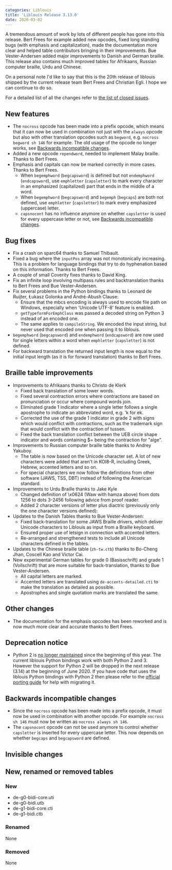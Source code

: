 ```yaml
---
categories: Liblouis
title: 'Liblouis Release 3.13.0'
date: 2020-03-02
---
```


A tremendous amount of work by lots of different people has gone into this release. Bert Frees for example added new opcodes, fixed long standing bugs (with emphasis and capitalization), made the documentation more clear and helped table contributors bringing in their improvements. Bue Vester-Andersen added major improvements to Danish and German braille. This release also contains much improved tables for Afrikaans, Russian computer braille, Urdu and Chinese.

On a personal note I\'d like to say that this is the 20th release of liblouis shipped by the current release team Bert Frees and Christian Egli. I hope we can continue to do so.

For a detailed list of all the changes refer to [the list of closed issues](https://github.com/liblouis/liblouis/milestone/23?closed=1).

New features
------------

-   The `nocross` opcode has been made into a prefix opcode, which means that it can now be used in combination not just with the `always` opcode but also with other translation opcodes such as `begword`, e.g. `nocross begword sh 146` for example. The old usage of the opcode no longer works, see [Backwards incompatible changes](#backwards-incompatible-changes).
-   Added a new opcode `rependword`, needed to implement Malay braille. Thanks to Bert Frees.
-   Emphasis and capitals can now be marked correctly in more cases. Thanks to Bert Frees.
    -   When `begemphword` (`begcapsword`) is defined but not `endemphword` (`endcapsword`), use `emphletter` (`capsletter`) to mark every character in an emphasized (capitalized) part that ends in the middle of a word.
    -   When `begemphword` (`begcapsword`) and `begemph` (`begcaps`) are both not defined, use `emphletter` (`capsletter`) to mark every emphasized (uppercase) letter.
    -   `capsnocont` has no influence anymore on whether `capsletter` is used for every uppercase letter or not, see [Backwards incompatible changes](#backwards-incompatible-changes).

Bug fixes
---------

-   Fix a crash on sparc64 thanks to Samuel Thibault.
-   Fixed a bug where the `inputPos` array was not monotonically increasing. This is a problem for language bindings that try to do hyphenation based on this information. Thanks to Bert Frees.
-   A couple of small Coverity fixes thanks to David King.
-   Fix an infinite loop involving multipass rules and backtranslation thanks to Bert Frees and Bue Vester-Andersen.
-   Fix several problems in the Python bindings thanks to Leonard de Ruijter, Łukasz Golonka and André-Abush Clause:
    -   Ensure that the mbcs encoding is always used to encode file path on Windows, especially when \'Unicode UTF-8\' feature is enabled.
    -   `getTypeformForEmphClass` was passed a decoded string on Python 3 instead of an encoded one.
    -   The same applies to `compileString`. We encoded the input string, but never used that encoded one when passing it to liblouis.
-   `begemphword` (`begcapsword`) and `endemphword` (`endcapsword`) are now used for single letters within a word when `emphletter` (`capsletter`) is not defined.
-   For backward translation the returned input length is now equal to the initial input length (as it is for forward translation) thanks to Bert Frees.

Braille table improvements
--------------------------

-   Improvements to Afrikaans thanks to Christo de Klerk
    -   Fixed back translation of some lower words.
    -   Fixed several contraction errors where contractions are based on pronunciation or occur where compound words join.
    -   Eliminated grade 1 indicator where a single letter follows a single apostrophe to indicate an abbreviated word, e.g. \'k for ek.
    -   Corrected the use of the grade 1 indicator in grade 2 with signs which would conflict with contractions, such as the trademark sign that would conflict with the contraction of tussen.
    -   Fixed the back translation conflict between the UEB circle shape indicator and words containing \$= being the contraction for \"alge\".
-   Improvements to Russian computer braille table thanks to Andrey Yakuboy.
    -   The table is now based on the Unicode character set. A lot of new characters were added that aren\'t in KOI8-R, including Greek, Hebrew, accented letters and so on.
    -   For special characters we now follow the definitions from other software (JAWS, TSS, DBT) instead of following the American standard.
-   Improvements to Urdu Braille thanks to Jake Kyle
    -   Changed definition of \x0624 (Waw with hamza above) from dots 1256 to dots 3-2456 following advice from proof reader.
    -   Added 2 character versions of letter plus diactric (previously only the one character versions defined):
-   Updates to the Danish Tables thanks to Bue Vester-Andersen:
    -   Fixed back-translation for some JAWS Braille drivers, which deliver Unicode characters to Liblouis as input from a Braille keyboard.
    -   Ensured proper use of letsign in connection with accented letters.
    -   Re-arranged and strengthened tests to include all Unicode characters defined in the tables.
-   Updates to the Chinese braille table (`zh-tw.ctb`) thanks to Bo-Cheng Jhan, Coscell Kao and Victor Cai.
-   New experimental German tables for grade 0 (Basisschrift) and grade 1 (Vollschrift) that are more suitable for back-translation, thanks to Bue Vester-Andersen.
    -   All capital letters are marked.
    -   Accented letters are translated using `de-accents-detailed.cti` to make the translation as detailed as possible.
    -   Apostrophes and single quotation marks are translated the same.

Other changes
-------------

-   The documentation for the emphasis opcodes has been reworked and is now much more clear and accurate thanks to Bert Frees.

Deprecation notice
------------------

-   Python 2 is [no longer maintained](https://www.python.org/dev/peps/pep-0373/) since the beginning of this year. The current liblouis Python bindings work with both Python 2 and 3. However the support for Python 2 will be dropped in the next release (3.14) at the beginning of June 2020. If you have code that uses the liblouis Python bindings with Python 2 then please refer to the [official porting guide](https://docs.python.org/3/howto/pyporting.html) for help with migrating it.

Backwards incompatible changes
------------------------------

-   Since the `nocross` opcode has been made into a prefix opcode, it must now be used in combination with another opcode. For example `nocross sh 146` must now be written as `nocross always sh 146`.
-   The `capsnocont` opcode can not be used anymore to control whether `capsletter` is inserted for every uppercase letter. This now depends on whether `begcaps` and `begcapsword` are defined.

Invisible changes
-----------------

New, renamed or removed tables
------------------------------

### New

-   de-g0-bidi-core.uti
-   de-g0-bidi.utb
-   de-g1-bidi-core.cti
-   de-g1-bidi.ctb

### Renamed

None

### Removed

None
